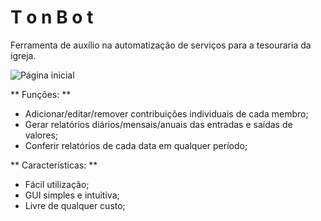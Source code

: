 # T o n B o t #

Ferramenta de auxílio na automatização de serviços para a tesouraria da igreja.

![Página inicial](https://i.imgur.com/mJqESPS.png)

** Funções: **

- Adicionar/editar/remover contribuições individuais de cada membro;
- Gerar relatórios diários/mensais/anuais das entradas e saídas de valores;
- Conferir relatórios de cada data em qualquer período;


** Características: **
- Fácil utilização;
- GUI simples e intuitiva;
- Livre de qualquer custo;
